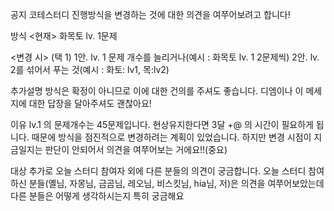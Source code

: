 공지
코테스터디 진행방식을 변경하는 것에 대한 의견을 여쭈어보려고 합니다!

방식
<현재>
화목토 lv. 1문제

<변경 시>
(택 1)
1안. lv. 1 문제 개수를 늘리거나(예시 : 화목토 lv. 1 2문제씩)
2안. lv. 2를 섞어서 푸는 것(예시 : 화토: lv1, 목:lv2)

추가설명
방식은 확정이 아니므로 이에 대한 건의를 주셔도 좋습니다. 디엠이나 이 메세지에 대한 답장을 달아주셔도 괜찮아요!

이유
lv.1 의 문제개수는 45문제입니다. 현상유지한다면 3달 +@ 의 시간이 필요하게 됩니다.  때문에 방식을 점진적으로 변경하려는 계획이 있었습니다. 하지만 변경 시점이 지금일지는 판단이 안되어서 의견을 여쭈어보는 거에요!!(중요)

대상
추가로 오늘 스터디 참여자 외에 다른 분들의 의견이 궁금합니다.
오늘 스터디 참여하신 분들(옐님, 자몽님, 금곰님, 레오님, 비스킷님, hia님, 저)은 의견을 여쭈어보았는데 다른 분들은 어떻게 생각하시는지 특히 궁금해요